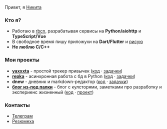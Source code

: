 Привет, я [Никита](https://potyk.io/n)

### Кто я?

- Работаю в [rbcn](https://rbcn.mobi/), разрабатывая сервисы на **Python/aiohttp** и **TypeScript/Vue**
- В свободное время пишу приложухи на **Dart/Flutter** и [рисую](https://www.instagram.com/poty_risovach)
- **Не люблю C/C++**

### Мои проекты


- **[yaxxxta](https://play.google.com/store/apps/details?id=dev.palka.yaxxxta)** - простой трекер привычек ([код](https://github.com/potykion/yaxxxta) · [задачки](https://github.com/potykion/yaxxxta/issues))
- **[repka](https://pypi.org/project/repka/)** - асинхронная работа с бд в Python ([код](https://github.com/potykion/repka) · [задачки](https://github.com/potykion/repka/issues))
- **dnew** - дневник и markdown-редактор ([код](https://github.com/potykion/dnew) · [задачки](https://github.com/potykion/dnew/issues))
- **[блог из-под палки](https://potyk.io)** - блог с кулсторями, заметками про разработку и экспериенс жизненный ([код](https://github.com/potykion/potykion.github.io) · [проект](https://github.com/potykion/potykion.github.io/projects/1))

### Контакты

- [Телеграм](https://t.me/potykion) 
- [Резюмеха](https://potyk.io/dev/cv)
